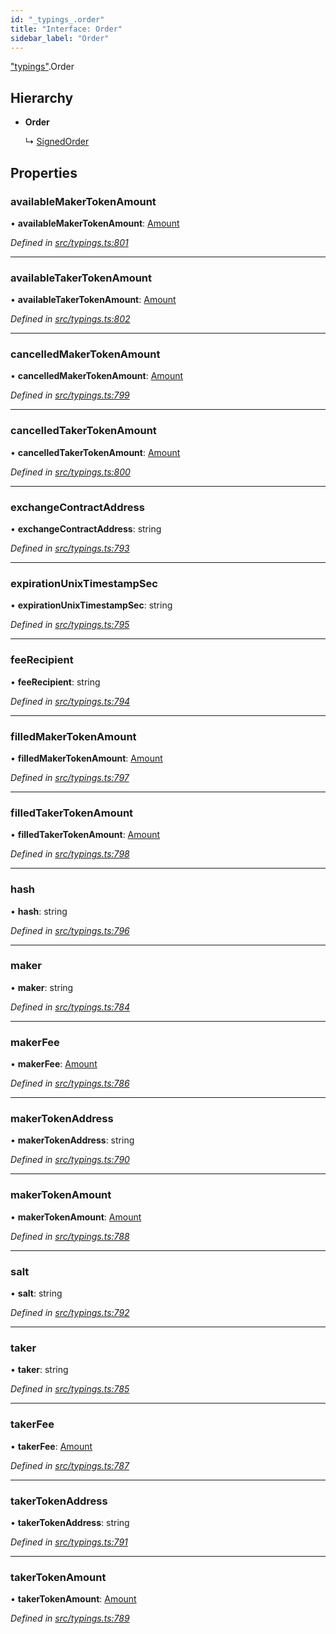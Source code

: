 ```yaml
---
id: "_typings_.order"
title: "Interface: Order"
sidebar_label: "Order"
---
```


["typings"](../modules/_typings_.md).Order

## Hierarchy

* **Order**

  ↳ [SignedOrder](_typings_.signedorder.md)

## Properties

### availableMakerTokenAmount

•  **availableMakerTokenAmount**: [Amount](_typings_.amount.md)

*Defined in [src/typings.ts:801](https://github.com/trustlines-protocol/clientlib/blob/8b30ce1/src/typings.ts#L801)*

___

### availableTakerTokenAmount

•  **availableTakerTokenAmount**: [Amount](_typings_.amount.md)

*Defined in [src/typings.ts:802](https://github.com/trustlines-protocol/clientlib/blob/8b30ce1/src/typings.ts#L802)*

___

### cancelledMakerTokenAmount

•  **cancelledMakerTokenAmount**: [Amount](_typings_.amount.md)

*Defined in [src/typings.ts:799](https://github.com/trustlines-protocol/clientlib/blob/8b30ce1/src/typings.ts#L799)*

___

### cancelledTakerTokenAmount

•  **cancelledTakerTokenAmount**: [Amount](_typings_.amount.md)

*Defined in [src/typings.ts:800](https://github.com/trustlines-protocol/clientlib/blob/8b30ce1/src/typings.ts#L800)*

___

### exchangeContractAddress

•  **exchangeContractAddress**: string

*Defined in [src/typings.ts:793](https://github.com/trustlines-protocol/clientlib/blob/8b30ce1/src/typings.ts#L793)*

___

### expirationUnixTimestampSec

•  **expirationUnixTimestampSec**: string

*Defined in [src/typings.ts:795](https://github.com/trustlines-protocol/clientlib/blob/8b30ce1/src/typings.ts#L795)*

___

### feeRecipient

•  **feeRecipient**: string

*Defined in [src/typings.ts:794](https://github.com/trustlines-protocol/clientlib/blob/8b30ce1/src/typings.ts#L794)*

___

### filledMakerTokenAmount

•  **filledMakerTokenAmount**: [Amount](_typings_.amount.md)

*Defined in [src/typings.ts:797](https://github.com/trustlines-protocol/clientlib/blob/8b30ce1/src/typings.ts#L797)*

___

### filledTakerTokenAmount

•  **filledTakerTokenAmount**: [Amount](_typings_.amount.md)

*Defined in [src/typings.ts:798](https://github.com/trustlines-protocol/clientlib/blob/8b30ce1/src/typings.ts#L798)*

___

### hash

•  **hash**: string

*Defined in [src/typings.ts:796](https://github.com/trustlines-protocol/clientlib/blob/8b30ce1/src/typings.ts#L796)*

___

### maker

•  **maker**: string

*Defined in [src/typings.ts:784](https://github.com/trustlines-protocol/clientlib/blob/8b30ce1/src/typings.ts#L784)*

___

### makerFee

•  **makerFee**: [Amount](_typings_.amount.md)

*Defined in [src/typings.ts:786](https://github.com/trustlines-protocol/clientlib/blob/8b30ce1/src/typings.ts#L786)*

___

### makerTokenAddress

•  **makerTokenAddress**: string

*Defined in [src/typings.ts:790](https://github.com/trustlines-protocol/clientlib/blob/8b30ce1/src/typings.ts#L790)*

___

### makerTokenAmount

•  **makerTokenAmount**: [Amount](_typings_.amount.md)

*Defined in [src/typings.ts:788](https://github.com/trustlines-protocol/clientlib/blob/8b30ce1/src/typings.ts#L788)*

___

### salt

•  **salt**: string

*Defined in [src/typings.ts:792](https://github.com/trustlines-protocol/clientlib/blob/8b30ce1/src/typings.ts#L792)*

___

### taker

•  **taker**: string

*Defined in [src/typings.ts:785](https://github.com/trustlines-protocol/clientlib/blob/8b30ce1/src/typings.ts#L785)*

___

### takerFee

•  **takerFee**: [Amount](_typings_.amount.md)

*Defined in [src/typings.ts:787](https://github.com/trustlines-protocol/clientlib/blob/8b30ce1/src/typings.ts#L787)*

___

### takerTokenAddress

•  **takerTokenAddress**: string

*Defined in [src/typings.ts:791](https://github.com/trustlines-protocol/clientlib/blob/8b30ce1/src/typings.ts#L791)*

___

### takerTokenAmount

•  **takerTokenAmount**: [Amount](_typings_.amount.md)

*Defined in [src/typings.ts:789](https://github.com/trustlines-protocol/clientlib/blob/8b30ce1/src/typings.ts#L789)*
